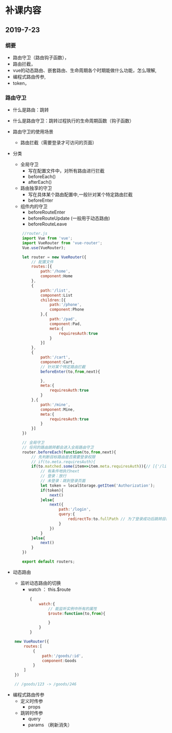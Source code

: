 # 补课内容


## 2019-7-23

### 纲要
* 路由守卫（路由钩子函数），
* 路由拦截，
* vue的动态路由、嵌套路由、生命周期各个时期能做什么功能，怎么理解,
* 编程式路由传参,
* token，


### 路由守卫
* 什么是路由：跳转
* 什么是路由守卫：跳转过程执行的生命周期函数（钩子函数）
* 路由守卫的使用场景
    * 路由拦截（需要登录才可访问的页面）
* 分类
    * 全局守卫
        * 写在配置文件中，对所有路由进行拦截
        * beforeEach()
        * afterEach()
    * 路由独享的守卫
        * 写在具体某个路由配置中,一般针对某个特定路由拦截
        * beforeEnter
    * 组件内的守卫
        * beforeRouteEnter
        * beforeRouteUpdate (一般用于动态路由)
        * beforeRouteLeave
    ```js
        //router.js
        import Vue from 'vue';
        import VueRouter from 'vue-router';
        Vue.use(VueRouter);

        let router = new VueRouter({
            // 配置文件
            routes:[{
                path:'/home',
                component:Home
            },
            {
                path:'/list',
                component:List
                children:[{
                    path:'/phone',
                    component:Phone
                },{
                    path:'/pad',
                    component:Pad,
                    meta:{
                        requiresAuth:true
                    }
                }]
            },
            {
                path:'/cart',
                component:Cart,
                // 针对某个特定路由拦截
                beforeEnter(to,from,next){

                },
                meta:{
                    requiresAuth:true
                }
            },{
                path:'/mine',
                component:Mine,
                meta:{
                    requiresAuth:true
                }
            }]
        })

        // 全局守卫
        // 任何的路由跳转都会进入全局路由守卫
        router.beforeEach(function(to,from,next){
            // 先判断目标路由是否需要登录权限
            // if(to.meta.requiresAuth){
            if(to.matched.some(item=>item.meta.requiresAuth)){// [{'/list'},{'/list/pad'}]
                // 有条件地执行next
                // 登录：放行
                // 未登录：跳到登录页面
                let token = localStorage.getItem('Authorization');
                if(token){
                    next()
                }else{
                    next({
                        path:'/login',
                        query:{
                            redirectTo:to.fullPath // 为了登录成功后跳转目标路由(获取方式：this.$route.query.redirectTo)
                        }
                    })
                }
            }else{
                next()
            }
        })

        export default routers;
    ```

* 动态路由
    * 监听动态路由的切换
        * watch ： this.$route
        ```js
            {
                watch:{
                    // 能监听实例中所有的属性
                    $route:function(to,from){

                    }
                }
            }
        ```
```js
    new VueRouter({
        routes:[
            {
                path:'/goods/:id',
                component:Goods
            }
        ]
    })

    // /goods/123 -> /goods/246

```

* 编程式路由传参
    * 定义时传参
        * props
    * 跳转时传参
        * query 
        * params （刷新消失）
